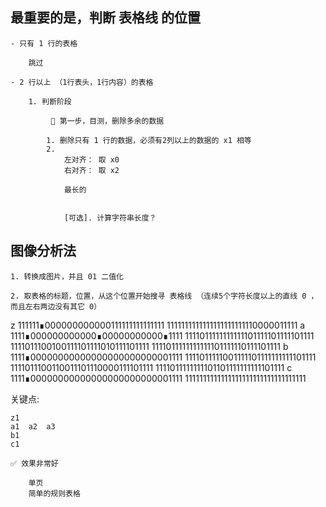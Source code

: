 
## 最重要的是，判断 表格线 的位置
 
    - 只有 1 行的表格

        跳过

    - 2 行以上 （1行表头，1行内容）的表格

        1. 判断阶段

             👀 第一步，目测，删除多余的数据

            1. 删除只有 1 行的数据，必须有2列以上的数据的 x1 相等
            2.
                左对齐： 取 x0
                右对齐： 取 x2

                最长的


                [可选]. 计算字符串长度？


## 图像分析法

    1. 转换成图片，并且 01 二值化

    2. 取表格的标题，位置，从这个位置开始搜寻 表格线 （连续5个字符长度以上的直线 0 ，而且左右两边没有其它 0）

z       111111∎000000000000111111111111111
        1111111111111111111111110000011111
a       1111∎000000000000∎00000000000∎1111
        1111011111111111101111101111101111
        1111011100100111101111010111101111
        1111011111111111101111110111101111
b       1111∎00000000000000000000000001111
        1111011111001111101111111111101111
        1111011100110011101110000111101111
        1111011111111101101111111111101111
c       1111∎00000000000000000000000001111
        1111111111111111111111111111111111

关键点:
    
    z1
    a1  a2  a3
    b1
    c1

    ✅ 效果非常好

        单页
        简单的规则表格




